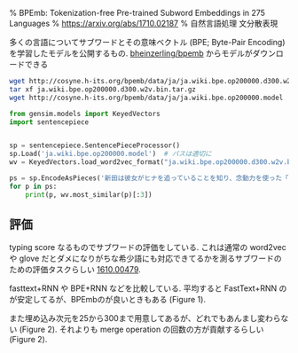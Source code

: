 % BPEmb: Tokenization-free Pre-trained Subword Embeddings in 275 Languages
% https://arxiv.org/abs/1710.02187
% 自然言語処理 文分散表現

多くの言語についてサブワードとその意味ベクトル (BPE; Byte-Pair Encoding) を学習したモデルを公開するもの.
[bheinzerling/bpemb](https://github.com/bheinzerling/bpemb)
からモデルがダウンロードできる

```bash
wget http://cosyne.h-its.org/bpemb/data/ja/ja.wiki.bpe.op200000.d300.w2v.bin.tar.gz &&
tar xf ja.wiki.bpe.op200000.d300.w2v.bin.tar.gz
wget http://cosyne.h-its.org/bpemb/data/ja/ja.wiki.bpe.op200000.model
```

```python
from gensim.models import KeyedVectors
import sentencepiece


sp = sentencepiece.SentencePieceProcessor()
sp.Load('ja.wiki.bpe.op200000.model')  # パスは適切に
wv = KeyedVectors.load_word2vec_format("ja.wiki.bpe.op200000.d300.w2v.bin", binary=True)

ps = sp.EncodeAsPieces('新田は彼女がヒナを追っていることを知り、念動力を使った「あっちむいてホイ」でヒナと対決させる。')
for p in ps:
    print(p, wv.most_similar(p)[:3])
```

## 評価

typing score なるものでサブワードの評価をしている.
これは通常の word2vec や glove だとダメになりがちな希少語にも対応できてるかを測るサブワードのための評価タスクらしい
[1610.00479](https://arxiv.org/abs/1610.00479).

fasttext+RNN や BPE+RNN などを比較している.
平均すると FastText+RNN のが安定してるが、BPEmbのが良いときもある (Figure 1).

また埋め込み次元を25から300まで用意してあるが、どれでもあんまし変わらない (Figure 2).
それよりも merge operation の回数の方が貢献するらしい (Figure 2).

